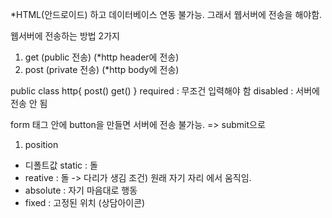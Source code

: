 *HTML(안드로이드) 하고 데이터베이스 연동 불가능.
그래서 웹서버에 전송을 해야함.

웹서버에 전송하는 방법 2가지

1. get (public 전송)
    (*http header에 전송)
2. post (private 전송)
    (*http body에 전송)

public class http{
    post()
    get()
}
required : 무조건 입력해야 함
disabled : 서버에 전송 안 됨

form 태그 안에 button을 만들면
서버에 전송 불가능.
=> submit으로

1. position 
- 디폴트값 static : 돌
- reative : 돌 -> 다리가 생김
조건) 원래 자기 자리 에서 움직임.
- absolute : 자기 마음대로 행동
- fixed : 고정된 위치 (상담아이콘)